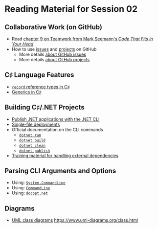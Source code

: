 # Reading Material for Session 02

## Collaborative Work (on GitHub)

* Read [chapter 9 on Teamwork from Mark Seemann's _Code That Fits in Your Head_](https://ituniversity.sharepoint.com/:b:/r/sites/2023AnalysisDesignandSoftwareArchitecture/Shared%20Documents/General/Documents/code-that-fits-your-head_ch9_scan.pdf?csf=1&web=1&e=juru38)
* How to use [issues](https://docs.github.com/issues) and [projects](https://docs.github.com/en/issues/planning-and-tracking-with-projects) on GitHub
  * More details [about GitHub issues](https://docs.github.com/en/issues/tracking-your-work-with-issues/about-issues)
  * More details [about GitHub projects](https://docs.github.com/en/issues/planning-and-tracking-with-projects/learning-about-projects/about-projects)


## C♯ Language Features

* [`record` reference types in C♯](https://learn.microsoft.com/en-us/dotnet/csharp/language-reference/builtin-types/record)
* [Generics in C♯](https://learn.microsoft.com/en-us/dotnet/csharp/fundamentals/types/generics)


## Building C♯/.NET Projects

* [Publish .NET applications with the .NET CLI](https://learn.microsoft.com/en-us/dotnet/core/deploying/deploy-with-cli)
* [Single-file deployments](https://learn.microsoft.com/en-us/dotnet/core/deploying/single-file/overview?tabs=cli)
* Official documentation on the CLI commands
   - [`dotnet run`](https://learn.microsoft.com/en-us/dotnet/core/tools/dotnet-run)
   - [`dotnet build`](https://learn.microsoft.com/en-us/dotnet/core/tools/dotnet-build)
   - [`dotnet clean`](https://learn.microsoft.com/en-us/dotnet/core/tools/dotnet-clean)
   - [`dotnet publish`](https://learn.microsoft.com/en-us/dotnet/core/tools/dotnet-publish)
* [Training material for handling external dependencies](https://learn.microsoft.com/en-us/training/modules/dotnet-dependencies/)


## Parsing CLI Arguments and Options

* Using: [`System.CommandLine`](https://learn.microsoft.com/en-us/archive/msdn-magazine/2019/march/net-parse-the-command-line-with-system-commandline)
* Using: [`CommandLine`](https://github.com/commandlineparser/commandline)
* Using: [`docopt.net`](https://docopt.github.io/docopt.net/dev/)

## Diagrams

* [UML class diagrams](https://www.uml-diagrams.org/class-diagrams-overview.html)
https://www.uml-diagrams.org/class.html
